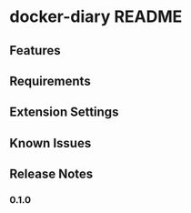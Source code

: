 # docker-diary README



## Features


## Requirements


## Extension Settings


## Known Issues


## Release Notes


### 0.1.0


